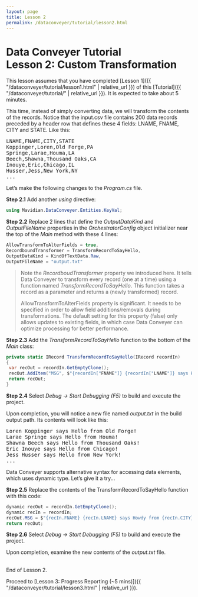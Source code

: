 ```yaml
---
layout: page
title: Lesson 2
permalink: /dataconveyer/tutorial/lesson2.html
---
```


# Data&nbsp;Conveyer Tutorial<br/>Lesson 2: Custom Transformation

This lesson assumes that you have completed [Lesson 1]({{ "/dataconveyer/tutorial/lesson1.html" | relative_url }}) of this [Tutorial]({{ "/dataconveyer/tutorial/" | relative_url }}). It is expected to take about 5 minutes.

This time, instead of simply converting data, we will transform the contents of the records. Notice that the input.csv file contains 200 data records preceded by a header row that defines these 4 fields: LNAME, FNAME, CITY and STATE. Like this: 

<div class="fixed-block"><pre>
LNAME,FNAME,CITY,STATE
Koppinger,Loren,Old Forge,PA
Springe,Larae,Houma,LA
Beech,Shawna,Thousand Oaks,CA
Inouye,Eric,Chicago,IL
Husser,Jess,New York,NY
...
</pre></div>

Let’s make the following changes to the *Program.cs* file.

**Step 2.1**  Add another *using* directive:

```csharp
using Mavidian.DataConveyer.Entities.KeyVal;
```

**Step 2.2**  Replace 2 lines that define the *OutputDataKind* and *OutputFileName* properties in the *OrchestratorConfig* object initializer near the top of the *Main* method with these 4 lines:

```csharp
AllowTransformToAlterFields = true,
RecordboundTransformer = TransformRecordToSayHello,
OutputDataKind = KindOfTextData.Raw,
OutputFileName = "output.txt"
```

>Note the *RecordboudTransformer* property we introduced here. It tells Data&nbsp;Conveyer to transform every record (one at a time) using a function named *TransformRecordToSayHello*. This function takes a record as a parameter and returns a (newly transformed) record.
>
>AllowTransformToAlterFields property is significant. It needs to be specified in order to allow field additions/removals during transformations. The default setting for this property (false) only allows updates to existing fields, in which case Data&nbsp;Conveyer can optimize processing for better performance.


**Step 2.3**  Add the *TransformRecordToSayHello* function to the bottom of the *Main* class:

```csharp
private static IRecord TransformRecordToSayHello(IRecord recordIn)
{
 var recOut = recordIn.GetEmptyClone();
 recOut.AddItem("MSG", $"{recordIn["FNAME"]} {recordIn["LNAME"]} says Hello from {recordIn["CITY"]}!");
 return recOut;
}
```

**Step 2.4**  Select *Debug → Start Debugging (F5)* to build and execute the project.

Upon completion, you will notice a new file named *output.txt* in the build output path.  Its contents will look like this:

<div class="fixed-block"><pre>
Loren Koppinger says Hello from Old Forge!
Larae Springe says Hello from Houma!
Shawna Beech says Hello from Thousand Oaks!
Eric Inouye says Hello from Chicago!
Jess Husser says Hello from New York!
...
</pre></div>

Data&nbsp;Conveyer supports alternative syntax for accessing data elements, which uses dynamic type.  Let’s give it a try...

**Step 2.5**  Replace the contents of the TransformRecordToSayHello function with this code:

```csharp
dynamic recOut = recordIn.GetEmptyClone();
dynamic recIn = recordIn;
recOut.MSG = $"{recIn.FNAME} {recIn.LNAME} says Howdy from {recIn.CITY}!";
return recOut;
```

**Step 2.6**  Select *Debug → Start Debugging (F5)* to build and execute the project.

Upon completion, examine the new contents of the *output.txt* file.

<br/>End of Lesson 2.

Proceed to [Lesson 3: Progress Reporting (~5 mins)]({{ "/dataconveyer/tutorial/lesson3.html" | relative_url }}).
